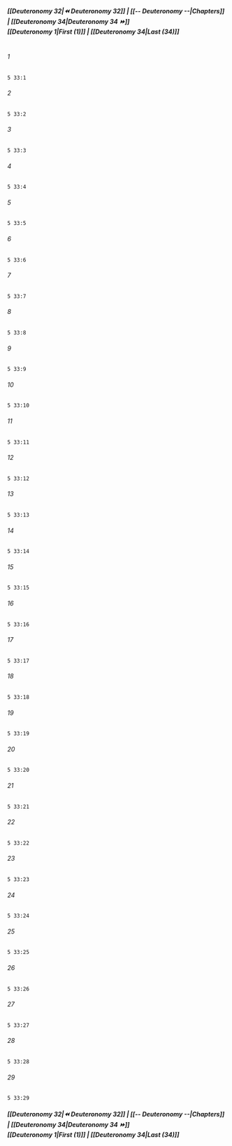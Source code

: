 
##### **[[Deuteronomy 32|⏪ Deuteronomy 32]] | [[-- Deuteronomy --|Chapters]] | [[Deuteronomy 34|Deuteronomy 34 ⏩]]**<br>**[[Deuteronomy 1|First (1)]] | [[Deuteronomy 34|Last (34)]]**<br><br>

###### 1
``` verse
5 33:1
```
###### 2
``` verse
5 33:2
```
###### 3
``` verse
5 33:3
```
###### 4
``` verse
5 33:4
```
###### 5
``` verse
5 33:5
```
###### 6
``` verse
5 33:6
```
###### 7
``` verse
5 33:7
```
###### 8
``` verse
5 33:8
```
###### 9
``` verse
5 33:9
```
###### 10
``` verse
5 33:10
```
###### 11
``` verse
5 33:11
```
###### 12
``` verse
5 33:12
```
###### 13
``` verse
5 33:13
```
###### 14
``` verse
5 33:14
```
###### 15
``` verse
5 33:15
```
###### 16
``` verse
5 33:16
```
###### 17
``` verse
5 33:17
```
###### 18
``` verse
5 33:18
```
###### 19
``` verse
5 33:19
```
###### 20
``` verse
5 33:20
```
###### 21
``` verse
5 33:21
```
###### 22
``` verse
5 33:22
```
###### 23
``` verse
5 33:23
```
###### 24
``` verse
5 33:24
```
###### 25
``` verse
5 33:25
```
###### 26
``` verse
5 33:26
```
###### 27
``` verse
5 33:27
```
###### 28
``` verse
5 33:28
```
###### 29
``` verse
5 33:29
```

##### **[[Deuteronomy 32|⏪ Deuteronomy 32]] | [[-- Deuteronomy --|Chapters]] | [[Deuteronomy 34|Deuteronomy 34 ⏩]]**<br>**[[Deuteronomy 1|First (1)]] | [[Deuteronomy 34|Last (34)]]**
